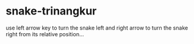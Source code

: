 # snake-trinangkur

use left arrow key to turn the snake left and right arrow to turn the snake right from its relative position...
